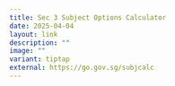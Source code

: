 ```yaml
---
title: Sec 3 Subject Options Calculator
date: 2025-04-04
layout: link
description: ""
image: ""
variant: tiptap
external: https://go.gov.sg/subjcalc
---
```

